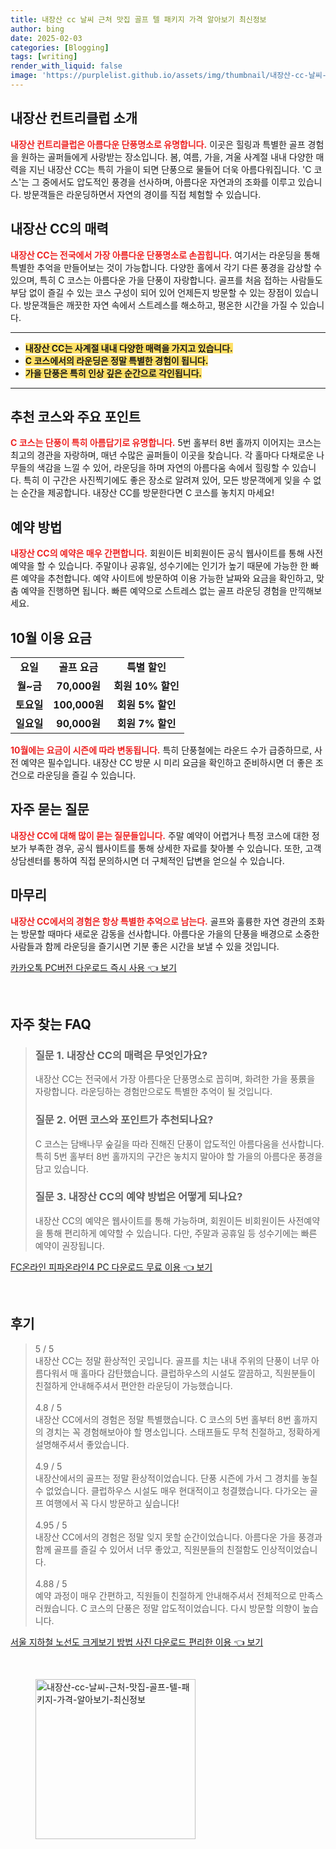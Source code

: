 ```yaml
---
title: 내장산 cc 날씨 근처 맛집 골프 텔 패키지 가격 알아보기 최신정보
author: bing
date: 2025-02-03
categories: [Blogging]
tags: [writing]
render_with_liquid: false
image: 'https://purplelist.github.io/assets/img/thumbnail/내장산-cc-날씨-근처-맛집-골프-텔-패키지-가격-알아보기-최신정보.webp'
---
```



<h2 id='내장산컨트리클럽소개'>내장산 컨트리클럽 소개</h2>

<p><b><span style="color: #ee2323;">내장산 컨트리클럽은 아름다운 단풍명소로 유명합니다.</span></b> 이곳은 힐링과 특별한 골프 경험을 원하는 골퍼들에게 사랑받는 장소입니다. 봄, 여름, 가을, 겨울 사계절 내내 다양한 매력을 지닌 내장산 CC는 특히 가을이 되면 단풍으로 물들어 더욱 아름다워집니다. 'C 코스'는 그 중에서도 압도적인 풍경을 선사하며, 아름다운 자연과의 조화를 이루고 있습니다. 방문객들은 라운딩하면서 자연의 경이를 직접 체험할 수 있습니다.</p>

<h2 id='내장산cc의특징'>내장산 CC의 매력</h2>

<p><b><span style="color: #ee2323;">내장산 CC는 전국에서 가장 아름다운 단풍명소로 손꼽힙니다.</span></b> 여기서는 라운딩을 통해 특별한 추억을 만들어보는 것이 가능합니다. 다양한 홀에서 각기 다른 풍경을 감상할 수 있으며, 특히 C 코스는 아름다운 가을 단풍이 자랑합니다. 골프를 처음 접하는 사람들도 부담 없이 즐길 수 있는 코스 구성이 되어 있어 언제든지 방문할 수 있는 장점이 있습니다. 방문객들은 깨끗한 자연 속에서 스트레스를 해소하고, 평온한 시간을 가질 수 있습니다.</p>

<hr />

<ul>
    <li><b><span style="background-color: #ffe066;">내장산 CC는 사계절 내내 다양한 매력을 가지고 있습니다.</span></b></li>
    <li><b><span style="background-color: #ffe066;">C 코스에서의 라운딩은 정말 특별한 경험이 됩니다.</span></b></li>
    <li><b><span style="background-color: #ffe066;">가을 단풍은 특히 인상 깊은 순간으로 각인됩니다.</span></b></li>
</ul>

<hr />

<h2 id='추천코스'>추천 코스와 주요 포인트</h2>

<p><b><span style="color: #ee2323;">C 코스는 단풍이 특히 아름답기로 유명합니다.</span></b> 5번 홀부터 8번 홀까지 이어지는 코스는 최고의 경관을 자랑하며, 매년 수많은 골퍼들이 이곳을 찾습니다. 각 홀마다 다채로운 나무들의 색감을 느낄 수 있어, 라운딩을 하며 자연의 아름다움 속에서 힐링할 수 있습니다. 특히 이 구간은 사진찍기에도 좋은 장소로 알려져 있어, 모든 방문객에게 잊을 수 없는 순간을 제공합니다. 내장산 CC를 방문한다면 C 코스를 놓치지 마세요!</p>

<h2 id='예약방법'>예약 방법</h2>

<p><b><span style="color: #ee2323;">내장산 CC의 예약은 매우 간편합니다.</span></b> 회원이든 비회원이든 공식 웹사이트를 통해 사전 예약을 할 수 있습니다. 주말이나 공휴일, 성수기에는 인기가 높기 때문에 가능한 한 빠른 예약을 추천합니다. 예약 사이트에 방문하여 이용 가능한 날짜와 요금을 확인하고, 맞춤 예약을 진행하면 됩니다. 빠른 예약으로 스트레스 없는 골프 라운딩 경험을 만끽해보세요.</p>

<h2 id='10월이용요금'>10월 이용 요금</h2>

<table>
    <tr>
        <td style="text-align: center; height: 17px;"><b>요일</b></td>
        <td style="text-align: center; height: 17px;"><b>골프 요금</b></td>
        <td style="text-align: center; height: 17px;"><b>특별 할인</b></td>
    </tr>
    <tr>
        <td style="text-align: center; height: 17px;"><b>월~금</b></td>
        <td style="text-align: center; height: 17px;"><b>70,000원</b></td>
        <td style="text-align: center; height: 17px;"><b>회원 10% 할인</b></td>
    </tr>
    <tr>
        <td style="text-align: center; height: 17px;"><b>토요일</b></td>
        <td style="text-align: center; height: 17px;"><b>100,000원</b></td>
        <td style="text-align: center; height: 17px;"><b>회원 5% 할인</b></td>
    </tr>
    <tr>
        <td style="text-align: center; height: 17px;"><b>일요일</b></td>
        <td style="text-align: center; height: 17px;"><b>90,000원</b></td>
        <td style="text-align: center; height: 17px;"><b>회원 7% 할인</b></td>
    </tr>
</table>

<p><b><span style="color: #ee2323;">10월에는 요금이 시즌에 따라 변동됩니다.</span></b> 특히 단풍철에는 라운드 수가 급증하므로, 사전 예약은 필수입니다. 내장산 CC 방문 시 미리 요금을 확인하고 준비하시면 더 좋은 조건으로 라운딩을 즐길 수 있습니다.</p>

<h2 id='자주묻는질문'>자주 묻는 질문</h2>

<p><b><span style="color: #ee2323;">내장산 CC에 대해 많이 묻는 질문들입니다.</span></b> 주말 예약이 어렵거나 특정 코스에 대한 정보가 부족한 경우, 공식 웹사이트를 통해 상세한 자료를 찾아볼 수 있습니다. 또한, 고객 상담센터를 통하여 직접 문의하시면 더 구체적인 답변을 얻으실 수 있습니다.</p>

<h2 id='마무리'>마무리</h2>

<p><b><span style="color: #ee2323;">내장산 CC에서의 경험은 항상 특별한 추억으로 남는다.</span></b> 골프와 훌륭한 자연 경관의 조화는 방문할 때마다 새로운 감동을 선사합니다. 아름다운 가을의 단풍을 배경으로 소중한 사람들과 함께 라운딩을 즐기시면 기분 좋은 시간을 보낼 수 있을 것입니다.</p>


<p><a class="click-button" title="카카오톡 PC버전 다운로드 즉시 사용" href="https://purplelist.github.io/posts/%EC%B9%B4%EC%B9%B4%EC%98%A4%ED%86%A1-PC%EB%B2%84%EC%A0%84-%EB%8B%A4%EC%9A%B4%EB%A1%9C%EB%93%9C-%EC%A6%89%EC%8B%9C-%EC%82%AC%EC%9A%A9/" rel="dofollow">카카오톡 PC버전 다운로드 즉시 사용 👈 보기</a></p><br>
<h2 id='자주_찾는_FAQ'>자주 찾는 FAQ</h2>
<div itemscope="" itemtype="https://schema.org/FAQPage"> 
<blockquote> 
<div itemscope="" itemprop="mainEntity" itemtype="https://schema.org/Question"> 
<h3 itemprop="name">질문 1. 내장산 CC의 매력은 무엇인가요?</h3> 
<div itemscope="" itemprop="acceptedAnswer" itemtype="https://schema.org/Answer"> 
<span itemprop="text"> 
<p>내장산 CC는 전국에서 가장 아름다운 단풍명소로 꼽히며, 화려한 가을 풍景을 자랑합니다. 라운딩하는 경험만으로도 특별한 추억이 될 것입니다.</p> 
</span> 
</div> 
</div> 

<div itemscope="" itemprop="mainEntity" itemtype="https://schema.org/Question"> 
<h3 itemprop="name">질문 2. 어떤 코스와 포인트가 추천되나요?</h3> 
<div itemscope="" itemprop="acceptedAnswer" itemtype="https://schema.org/Answer"> 
<span itemprop="text"> 
<p>C 코스는 담배나무 숲길을 따라 진해진 단풍이 압도적인 아름다움을 선사합니다. 특히 5번 홀부터 8번 홀까지의 구간은 놓치지 말아야 할 가을의 아름다운 풍경을 담고 있습니다.</p> 
</span> 
</div> 
</div> 

<div itemscope="" itemprop="mainEntity" itemtype="https://schema.org/Question"> 
<h3 itemprop="name">질문 3. 내장산 CC의 예약 방법은 어떻게 되나요?</h3> 
<div itemscope="" itemprop="acceptedAnswer" itemtype="https://schema.org/Answer"> 
<span itemprop="text"> 
<p>내장산 CC의 예약은 웹사이트를 통해 가능하며, 회원이든 비회원이든 사전예약을 통해 편리하게 예약할 수 있습니다. 다만, 주말과 공휴일 등 성수기에는 빠른 예약이 권장됩니다.</p> 
</span> 
</div> 
</div> 
</blockquote> 
</div>
<p><a class="click-button" title="FC온라인 피파온라인4 PC 다운로드 무료 이용" href="https://purplelist.github.io/posts/FC%EC%98%A8%EB%9D%BC%EC%9D%B8-%ED%94%BC%ED%8C%8C%EC%98%A8%EB%9D%BC%EC%9D%B84-PC-%EB%8B%A4%EC%9A%B4%EB%A1%9C%EB%93%9C-%EB%AC%B4%EB%A3%8C-%EC%9D%B4%EC%9A%A9/" rel="dofollow">FC온라인 피파온라인4 PC 다운로드 무료 이용 👈 보기</a></p><br>
<h2 id='후기'>후기</h2>
<div itemscope itemtype="https://schema.org/Product">
  <blockquote>
  <div itemprop="review" itemscope itemtype="https://schema.org/Review">
      <div itemprop="reviewRating" itemscope itemtype="https://schema.org/Rating"> <span itemprop="ratingValue">5</span> / <span itemprop="bestRating">5</span> </div>
      <span itemprop="reviewBody">내장산 CC는 정말 환상적인 곳입니다. 골프를 치는 내내 주위의 단풍이 너무 아름다워서 매 홀마다 감탄했습니다. 클럽하우스의 시설도 깔끔하고, 직원분들이 친절하게 안내해주셔서 편안한 라운딩이 가능했습니다.</span>
  </div>
  <br>
  <div itemprop="review" itemscope itemtype="https://schema.org/Review">
      <div itemprop="reviewRating" itemscope itemtype="https://schema.org/Rating"> <span itemprop="ratingValue">4.8</span> / <span itemprop="bestRating">5</span> </div>
      <span itemprop="reviewBody">내장산 CC에서의 경험은 정말 특별했습니다. C 코스의 5번 홀부터 8번 홀까지의 경치는 꼭 경험해보아야 할 명소입니다. 스태프들도 무척 친절하고, 정확하게 설명해주셔서 좋았습니다.</span>
  </div>
  <br>
  <div itemprop="review" itemscope itemtype="https://schema.org/Review">
      <div itemprop="reviewRating" itemscope itemtype="https://schema.org/Rating"> <span itemprop="ratingValue">4.9</span> / <span itemprop="bestRating">5</span> </div>
      <span itemprop="reviewBody">내장산에서의 골프는 정말 환상적이었습니다. 단풍 시즌에 가서 그 경치를 놓칠 수 없었습니다. 클럽하우스 시설도 매우 현대적이고 청결했습니다. 다가오는 골프 여행에서 꼭 다시 방문하고 싶습니다!</span>
  </div>
  <br>
  <div itemprop="review" itemscope itemtype="https://schema.org/Review">
      <div itemprop="reviewRating" itemscope itemtype="https://schema.org/Rating"> <span itemprop="ratingValue">4.95</span> / <span itemprop="bestRating">5</span> </div>
      <span itemprop="reviewBody">내장산 CC에서의 경험은 정말 잊지 못할 순간이었습니다. 아름다운 가을 풍경과 함께 골프를 즐길 수 있어서 너무 좋았고, 직원분들의 친절함도 인상적이었습니다.</span>
  </div>
  <br>
  <div itemprop="review" itemscope itemtype="https://schema.org/Review">
      <div itemprop="reviewRating" itemscope itemtype="https://schema.org/Rating"> <span itemprop="ratingValue">4.88</span> / <span itemprop="bestRating">5</span> </div>
      <span itemprop="reviewBody">예약 과정이 매우 간편하고, 직원들이 친절하게 안내해주셔서 전체적으로 만족스러웠습니다. C 코스의 단풍은 정말 압도적이었습니다. 다시 방문할 의향이 높습니다.</span>
  </div>
  </blockquote>
</div>
<p><a class="click-button" title="서울 지하철 노선도 크게보기 방법 사진 다운로드 편리한 이용" href="https://purplelist.github.io/posts/%EC%84%9C%EC%9A%B8-%EC%A7%80%ED%95%98%EC%B2%A0-%EB%85%B8%EC%84%A0%EB%8F%84-%ED%81%AC%EA%B2%8C%EB%B3%B4%EA%B8%B0-%EB%B0%A9%EB%B2%95-%EC%82%AC%EC%A7%84-%EB%8B%A4%EC%9A%B4%EB%A1%9C%EB%93%9C-%ED%8E%B8%EB%A6%AC%ED%95%9C-%EC%9D%B4%EC%9A%A9/" rel="dofollow">서울 지하철 노선도 크게보기 방법 사진 다운로드 편리한 이용 👈 보기</a></p><br>
<figure class="image"><img src="https://purplelist.github.io/assets/img/thumbnail/내장산-cc-날씨-근처-맛집-골프-텔-패키지-가격-알아보기-최신정보.webp" alt="내장산-cc-날씨-근처-맛집-골프-텔-패키지-가격-알아보기-최신정보" width="256" height="256"></figure>